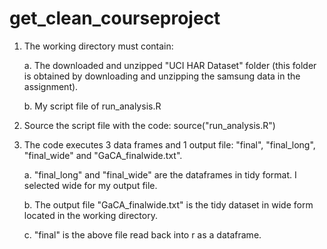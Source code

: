 # get_clean_courseproject


1) The working directory must contain:
	
	a. The downloaded and unzipped "UCI HAR Dataset" folder (this folder is obtained by downloading and unzipping the samsung data in the assignment). 
	
	b. My script file of run_analysis.R

2) Source the script file with the code: source("run_analysis.R")

3) The code executes 3 data frames and 1 output file: "final", "final_long", "final_wide" and "GaCA_finalwide.txt".
	
	a. "final_long" and "final_wide" are the dataframes in tidy format. I selected wide for my output file.  
	
	b. The output file "GaCA_finalwide.txt" is the tidy dataset in wide form located in the working directory.   
	
	c. "final" is the above file read back into r as a dataframe. 
